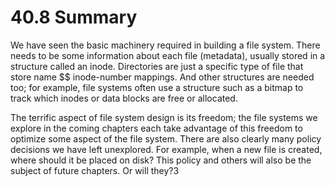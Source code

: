 # 40.8 Summary  

We have seen the basic machinery required in building a file system. There needs to be some information about each file (metadata), usually stored in a structure called an inode. Directories are just a specific type of file that store name $$ inode-number mappings. And other structures are needed too; for example, file systems often use a structure such as a bitmap to track which inodes or data blocks are free or allocated.  

The terrific aspect of file system design is its freedom; the file systems we explore in the coming chapters each take advantage of this freedom to optimize some aspect of the file system. There are also clearly many policy decisions we have left unexplored. For example, when a new file is created, where should it be placed on disk? This policy and others will also be the subject of future chapters. Or will they?3  

